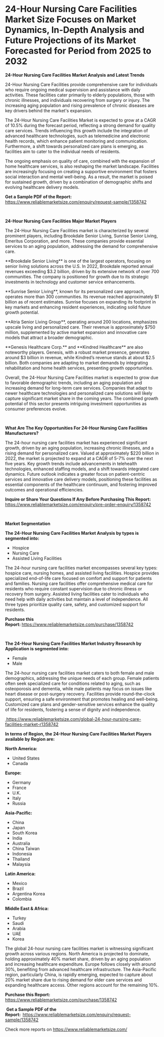 <p><h1>24-Hour Nursing Care Facilities Market Size Focuses on Market Dynamics, In-Depth Analysis and Future Projections of its Market Forecasted for Period from 2025 to 2032</h1></p><p><strong>24-Hour Nursing Care Facilities Market Analysis and Latest Trends</strong></p>
<p><p>24-Hour Nursing Care Facilities provide comprehensive care for individuals who require ongoing medical supervision and assistance with daily activities. These facilities cater primarily to elderly populations, those with chronic illnesses, and individuals recovering from surgery or injury. The increasing aging population and rising prevalence of chronic diseases are key drivers behind the market's expansion.</p><p>The 24-Hour Nursing Care Facilities Market is expected to grow at a CAGR of 10.5% during the forecast period, reflecting a strong demand for quality care services. Trends influencing this growth include the integration of advanced healthcare technologies, such as telemedicine and electronic health records, which enhance patient monitoring and communication. Furthermore, a shift towards personalized care plans is emerging, as facilities aim to cater to the individual needs of residents.</p><p>The ongoing emphasis on quality of care, combined with the expansion of home healthcare services, is also reshaping the market landscape. Facilities are increasingly focusing on creating a supportive environment that fosters social interaction and mental well-being. As a result, the market is poised for sustained growth, driven by a combination of demographic shifts and evolving healthcare delivery models.</p></p>
<p><strong>Get a Sample PDF of the Report:&nbsp;</strong> <a href="https://www.reliablemarketsize.com/enquiry/request-sample/1358742?utm_campaign=3178&utm_medium=2&utm_source=Github&utm_content=ia&utm_term=22032025&utm_id=24-hour-nursing-care-facilities">https://www.reliablemarketsize.com/enquiry/request-sample/1358742</a></p>
<p>&nbsp;</p>
<p><strong>24-Hour Nursing Care Facilities Major Market Players</strong></p>
<p><p>The 24-Hour Nursing Care Facilities market is characterized by several prominent players, including Brookdale Senior Living, Sunrise Senior Living, Emeritus Corporation, and more. These companies provide essential services to an aging population, addressing the demand for comprehensive care.</p><p>**Brookdale Senior Living** is one of the largest operators, focusing on senior living solutions across the U.S. In 2022, Brookdale reported annual revenues exceeding $3.2 billion, driven by its extensive network of over 700 communities. The company is positioned for growth due to its strategic investments in technology and customer service enhancements.</p><p>**Sunrise Senior Living**, known for its personalized care approach, operates more than 300 communities. Its revenue reached approximately $1 billion as of recent estimates. Sunrise focuses on expanding its footprint in key markets and enhancing resident experiences, indicating solid future growth potential.</p><p>**Atria Senior Living Group**, operating around 200 locations, emphasizes upscale living and personalized care. Their revenue is approximately $750 million, supplemented by active market expansion and innovative care models that attract a broader demographic.</p><p>**Genesis Healthcare Corp.** and **Kindred Healthcare** are also noteworthy players. Genesis, with a robust market presence, generates around $3 billion in revenue, while Kindred’s revenue stands at about $2.5 billion. Both companies are adapting to market demands by integrating rehabilitation and home health services, presenting growth opportunities.</p><p>Overall, the 24-Hour Nursing Care Facilities market is expected to grow due to favorable demographic trends, including an aging population and increasing demand for long-term care services. Companies that adapt to newer healthcare technologies and personalized care solutions will likely capture significant market share in the coming years. The combined growth potential of this sector presents intriguing investment opportunities as consumer preferences evolve.</p></p>
<p>&nbsp;</p>
<p><strong>What Are The Key Opportunities For 24-Hour Nursing Care Facilities Manufacturers?</strong></p>
<p><p>The 24-hour nursing care facilities market has experienced significant growth, driven by an aging population, increasing chronic illnesses, and a rising demand for personalized care. Valued at approximately $220 billion in 2022, the market is projected to expand at a CAGR of 5-7% over the next five years. Key growth trends include advancements in telehealth technologies, enhanced staffing models, and a shift towards integrated care dynamics. Future outlook indicates a greater focus on patient-centric services and innovative care delivery models, positioning these facilities as essential components of the healthcare continuum, and fostering improved outcomes and operational efficiencies.</p></p>
<p><strong>Inquire or Share Your Questions If Any Before Purchasing This Report:</strong> <a href="https://www.reliablemarketsize.com/enquiry/pre-order-enquiry/1358742?utm_campaign=3178&utm_medium=2&utm_source=Github&utm_content=ia&utm_term=22032025&utm_id=24-hour-nursing-care-facilities">https://www.reliablemarketsize.com/enquiry/pre-order-enquiry/1358742</a></p>
<p>&nbsp;</p>
<p><strong>Market Segmentation</strong></p>
<p><strong>The 24-Hour Nursing Care Facilities Market Analysis by types is segmented into:</strong></p>
<p><ul><li>Hospice</li><li>Nursing Care</li><li>Assisted Living Facilities</li></ul></p>
<p><p>The 24-hour nursing care facilities market encompasses several key types: hospice care, nursing homes, and assisted living facilities. Hospice provides specialized end-of-life care focused on comfort and support for patients and families. Nursing care facilities offer comprehensive medical care for residents who require constant supervision due to chronic illness or recovery from surgery. Assisted living facilities cater to individuals who need help with daily activities but maintain a level of independence. All three types prioritize quality care, safety, and customized support for residents.</p></p>
<p><strong>Purchase this Report:&nbsp;</strong><a href="https://www.reliablemarketsize.com/purchase/1358742?utm_campaign=3178&utm_medium=2&utm_source=Github&utm_content=ia&utm_term=22032025&utm_id=24-hour-nursing-care-facilities">https://www.reliablemarketsize.com/purchase/1358742</a></p>
<p>&nbsp;</p>
<p><strong>The 24-Hour Nursing Care Facilities Market Industry Research by Application is segmented into:</strong></p>
<p><ul><li>Female</li><li>Male</li></ul></p>
<p><p>The 24-hour nursing care facilities market caters to both female and male demographics, addressing the unique needs of each group. Female patients often seek specialized care for conditions related to aging, such as osteoporosis and dementia, while male patients may focus on issues like heart disease or post-surgery recovery. Facilities provide round-the-clock support, ensuring a safe environment that promotes healing and well-being. Customized care plans and gender-sensitive services enhance the quality of life for residents, fostering a sense of dignity and independence.</p></p>
<p><a href="https://www.reliablemarketsize.com/global-24-hour-nursing-care-facilities-market-r1358742?utm_campaign=3178&utm_medium=2&utm_source=Github&utm_content=ia&utm_term=22032025&utm_id=24-hour-nursing-care-facilities">&nbsp;https://www.reliablemarketsize.com/global-24-hour-nursing-care-facilities-market-r1358742</a></p>
<p><strong>In terms of Region, the 24-Hour Nursing Care Facilities Market Players available by Region are:</strong></p>
<p>
    <p> <strong> North America: </strong>
        <ul>
            <li>United States</li>
            <li>Canada</li>
        </ul>
        </p> 
    <p> <strong> Europe: </strong>
        <ul>
            <li>Germany</li>
            <li>France</li>
            <li>U.K.</li>
            <li>Italy</li>
            <li>Russia</li>
        </ul>
        </p> 
    <p> <strong> Asia-Pacific: </strong>
        <ul>
            <li>China</li>
            <li>Japan</li>
            <li>South Korea</li>
            <li>India</li>
            <li>Australia</li>
            <li>China Taiwan</li>
            <li>Indonesia</li>
            <li>Thailand</li>
            <li>Malaysia</li>
        </ul>
        </p> 
    <p> <strong> Latin America: </strong>
        <ul>
            <li>Mexico</li>
            <li>Brazil</li>
            <li>Argentina Korea</li>
            <li>Colombia</li>
        </ul>
        </p> 
    <p> <strong> Middle East & Africa: </strong>
        <ul>
            <li>Turkey</li>
            <li>Saudi</li>
            <li>Arabia</li>
            <li>UAE</li>
            <li>Korea</li>
        </ul>
    </p>
    </p>
<p><p>The global 24-hour nursing care facilities market is witnessing significant growth across various regions. North America is projected to dominate, holding approximately 40% market share, driven by an aging population and increasing healthcare expenditure. Europe follows closely with around 30%, benefiting from advanced healthcare infrastructure. The Asia-Pacific region, particularly China, is rapidly emerging, expected to capture about 20% market share due to rising demand for elder care services and expanding healthcare access. Other regions account for the remaining 10%.</p></p>
<p><strong>Purchase this Report: </strong><a href="https://www.reliablemarketsize.com/purchase/1358742?utm_campaign=3178&utm_medium=2&utm_source=Github&utm_content=ia&utm_term=22032025&utm_id=24-hour-nursing-care-facilities">https://www.reliablemarketsize.com/purchase/1358742</a></p>
<p>&nbsp;<strong>Get a Sample PDF of the Report:&nbsp;&nbsp;</strong><a href="https://www.reliablemarketsize.com/enquiry/request-sample/1358742?utm_campaign=3178&utm_medium=2&utm_source=Github&utm_content=ia&utm_term=22032025&utm_id=24-hour-nursing-care-facilities">https://www.reliablemarketsize.com/enquiry/request-sample/1358742</a></p>
<p><strong></strong></p>
<p>Check more reports on <a href="https://www.reliablemarketsize.com/?utm_campaign=3178&utm_medium=2&utm_source=Github&utm_content=ia&utm_term=22032025&utm_id=24-hour-nursing-care-facilities">https://www.reliablemarketsize.com/</a></p>